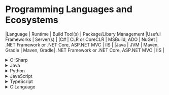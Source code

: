 # Programming Languages and Ecosystems

|Language | Runtime | Build Tool(s) | Package/Libary Management |Useful Frameworks | Server(s) |
|C# | CLR or CoreCLR | MSBuild, ADO |  NuGet | .NET Framework or .NET Core, ASP.NET MVC | IIS |
|Java | JVM | Maven, Gradle |  Maven, Gradle| .NET Framework or .NET Core, ASP.NET MVC | IIS |

<details>
  <summary>
    C-Sharp
  </summary>

  ## Language Summary
  C# is an Object oriented, type-safe programming language that runs on .NET framework and .NET Core for platform independence.
  
  ## Features
  1. Automatic Garbage collection
  2. Generics which allows parameterized types, it enables programmers to create classes,interfaces,and methods that work with different data types without having to define the data type **explicitly**.
  3. LINQ - Lambda expressions for Language Integrated Queries
  4. Synchronization and Asynchronization
  5. Classes, Objects, Primitive Types, Generics, user-defined reference and value types.

  ## Data Types
  14 Primitive types and blank Non-primitive types
  |Primitive Type | Details | 
  |-|-|
  |Boolean | true/false data type 1 byte i.e. 8 bits.|
  
  |Non-primitive Types | Details |
  |-|-|
  |Class | Reference type and blueprint for an object, defining properties and behaviors|
  |Struct | Value type and more of a lightweight class, no inheritance, but interfaces allowed |
  |Enum | Are **sets** of named integer constants that are grouped together.|
  |Arrays | Arrays are one of the ways to store a fixed size collection of elements of the same data type.|
  |Strings | A string is a collection of characters stored in a sequential order to form text.|
  
  ## Ecosystem

  
</details>

<details>
  <summary>
    Java
  </summary>

  ## Language Summary
  Java is a **mostly** Object oriented programming language that runs on JVM (Java Virtual Machine) for platform independence.
  
  ## Features
  1. Automatic Garbage collection
  2. Generics which allows parameterized types, it enables programmers to create classes,interfaces,and methods that work with different data types without having to define the data type **explicitly**. i.e. List<T>().
  3. Stream is the Java equivalent to LINQ in C#
  4. Synchronization and Asynchronization
  5. Classes, Objects, Primitive Types, Generics, user-defined reference and value types.

  ## Data Types
  8 Primitive types and 5 Non-primitive types
  |Primitive Type | Details | Immutable Wrapper Class | 
  |-|-|-|
  |char | 1 bit | Char |
  |boolean | true/false data type 1 byte i.e. 8 bits.| Boolean |
  |byte |8 bit signed number | Byte |
  |short |16 bit signed number | Short |
  |int | 32 bit signed number | Integer |
  |long |64 bit signed number | Long |
  |float |32 bit signed floating point number | Float |
  |double |64 bit signed floating point number | Double |
  
  |Non-primitive Types | Details |
  |-|-|
  |Class | Reference type and blueprint for an object, defining properties and behaviors|
  |Object | A general type that includes any non-primitive or reference type |
  |Interface | A reference type that holds a collection of abstract methods |
  |Arrays | Arrays are one of the ways to store a fixed size collection of elements of the same data type.|
  |Strings | A string is a collection of characters stored in a sequential order to form text.|

  |Data Structure | Runtime Complexity | Details |
  |-|-|-|
  |HashSet | O(n) | Set data structure i.e. { 1, 5, 6 }. No duplicates allowed. 1 null element allowed. Uses hashMap for sorting. |
  |HashMap | O(1) | Map data structure i.e. (key, value) pair. Not Thread safe. No duplicate keys allowed. 1 null key, any # of null values allowed. Uses hashing which includes a key, hash function and a HashTable. |
  |HashTable | O(1) | Legacy Table data structure i.e. (index, value). No duplicates allowed. Thread safe. No nulls at all allowed. |
  |ConcurrentHashMap | O(1) | A thread safe HashMap. It allows for multiple threads to access the same HashMap. |
  |Array | O(n) | fixed size and can be multi-dimensional |
  |ArrayList | O(n) | variable size and single-dimensional. It can store multiple different types. |
  |LinkedList | O(n)| variable size and tree structure with nodes and address pointers. Doubly linked list to store elements.|
  
  ## Ecosystem

  |Term | Information |
  |-|-|
   |JVM: Java Virtual Machine |JVM is the foundation, or the heart of Java programming language, and ensures the program’s Java source code will be platform-agnostic. JVM is *included* in **both** JDK and JRE – Java programs won’t run without it.|
  |JDK: Java Development Kit | Development platform including dev tools, JRE, javac, and JVM |
  |JRE: Java Runtime Environment |JRE executes Java Programs, includes JIT and JVM. |
  |JIT: Just In Time Compiler | It is part of JVM and optimizes the conversion of bytecode to machine code.|
  |Javac | Another complementary tool, is a compiler that reads Java definitions and translates them into bytecode that can run on JVM|
  | Javadoc | Converts API documentation from Java source code to HTML. This is useful when creating standard documentation in HTML|
  |JDBC | Responsible for database connections and query activities within Java. |
  |Hibernate |Preferred Object Relational Mapping Tool|
  |Spring Framework | Similar to C-Sharps ASP.NET framework, it simplifies many configurations for developers. It can be considered as a collection of sub-frameworks|
  |Spring Boot | Built on top of Spring, and easier to use. It is mostly used for REST API development. It also includes an instance of Tomcat server. |
  |Spring Web MVC | Part of Spring that helps faciliate rapid Web Application development in Java using the Model-View-Controller pattern.|
  | Spring JDBC | It belongs to the Spring Data family. Basically, it provides abstractions for the JDBC-based Data Access Layer. It provides easy to use Object Relational Mapping (ORM) framework to work with databases. |
  |Gradle | Gradle is a build automation tool known for its flexibility to build software. A build automation tool is used to automate the creation of applications. |
  |Maven |Maven is chiefly used for Java-based projects, helping to download dependencies, which refers to the libraries or JAR files. The tool helps get the right JAR files for each project as there may be different versions of separate packages.|
  |Tomcat | Typical web server |
  |JUnit | A unit testing open-source framework for the Java programming language. Uses @Test annotation and Asserts. |

</details>

<details>
  <summary>
    Python
  </summary>
</details>

<details>
  <summary>
    JavaScript
  </summary>
</details>

<details>
  <summary>
    TypeScript
  </summary>
</details>

<details>
  <summary>
    C Language
  </summary>
</details>
